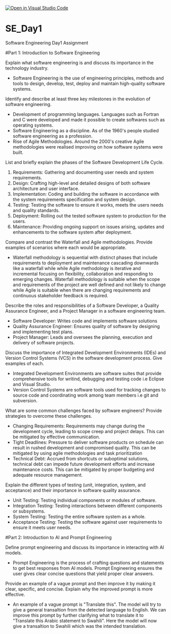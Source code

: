 [![Open in Visual Studio Code](https://classroom.github.com/assets/open-in-vscode-2e0aaae1b6195c2367325f4f02e2d04e9abb55f0b24a779b69b11b9e10269abc.svg)](https://classroom.github.com/online_ide?assignment_repo_id=15558218&assignment_repo_type=AssignmentRepo)
# SE_Day1
Software Engineering Day1 Assignment

#Part 1: Introduction to Software Engineering

Explain what software engineering is and discuss its importance in the technology industry.
- Software Engineering is the use of engineering principles, methods and tools to design, develop, test, deploy and maintain high-quality software systems.

Identify and describe at least three key milestones in the evolution of software engineering.
- Development of programming languages. Languages such as Fortran and C were developed and made it possible to create softwares such as operating systems.
- Software Engineering as a discipline. As of the 1960's people studied software engineering as a profession.
- Rise of Agile Methodologies. Around the 2000's creative Agile methodologies were realised improving on how software systems were built.

List and briefly explain the phases of the Software Development Life Cycle.
1. Requirements: 
Gathering and documenting user needs and system requirements.
2. Design:
Crafting high-level and detailed designs of both software architecture and user interface.
4. Implementation: 
Coding and building the software in accordance with the system requirements specification and system design.
5. Testing: 
Testing the software to ensure it works, meets the users needs and quality standards.
6. Deployment: 
Rolling out the tested software system to production for the users.
7. Maintenance: 
Providing ongoing support on issues arising, updates and enhancements to the software system after deployment.

Compare and contrast the Waterfall and Agile methodologies. Provide examples of scenarios where each would be appropriate.
- Waterfall methodology is sequential with distinct phases that include requirements to deployment and maintenance cascading downwards like a waterfall while 
while Agile methodology is iterative and incremental focusing on flexibility, collaboration and responding to emerging changes. Waterfall methodology is
suitable when the scope and requirements of the project are well defined and not likely to change while Agile is suitable when there are changing requirements and continuous stakeholder feedback is required.

Describe the roles and responsibilities of a Software Developer, a Quality Assurance Engineer, and a Project Manager in a software engineering team.
- Software Developer: Writes code and implements software solutions
- Quality Assurance Engineer: Ensures quality of software by designing and implementing test plans.
- Project Manager: Leads and oversees the planning, execution and delivery of software projects.

Discuss the importance of Integrated Development Environments (IDEs) and Version Control Systems (VCS) in the software development process. Give examples of each.
- Integrated Development Environments are software suites that provide comprehensive tools for writind, debugging and testing code i.e Eclipse and Visual Studio.
- Version Control Systems are software tools used for tracking changes to source code and coordinating work among team members i.e git and subversion.

What are some common challenges faced by software engineers? Provide strategies to overcome these challenges.
- Changing Requirements: Requirements may change during the development cycle, leading to scope creep and project delays. This can be mitigated by effective communication.
- Tight Deadlines: Pressure to deliver software products on schedule can result in rushed development and compromised quality. This can be mitigated by using agile methodologies and task prioritization
- Technical Debt: Accrued from shortcuts or suboptimal solutions, technical debt can impede future development efforts and increase maintenance costs. This can be mitigated by proper budgeting and adequate resource management.

Explain the different types of testing (unit, integration, system, and acceptance) and their importance in software quality assurance.
- Unit Testing: Testing individual components or modules of software.
- Integration Testing: Testing interactions between different components or subsystems.
- System Testing: Testing the entire software system as a whole.
- Acceptance Testing: Testing the software against user requirements to ensure it meets user needs.

#Part 2: Introduction to AI and Prompt Engineering


Define prompt engineering and discuss its importance in interacting with AI models.
- Prompt Engineering is the process of crafting questions and statements to get best responses from AI models. Prompt Engineering ensures the user gives clear concise questions that yield proper clear answers.

Provide an example of a vague prompt and then improve it by making it clear, specific, and concise. Explain why the improved prompt is more effective.
- An example of a vague prompt is "Translate this". The model will try to give a general transaltion from the detected language to English. We can improve this prompt by further clarifying what to translate it to "Translate this Arabic statement to Swahili". Here the model will now give a transaltion to Swahili which was the intended translation.
